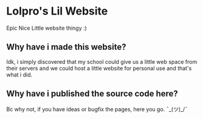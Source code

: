 # Lolpro's Lil Website
Epic Nice Little website thingy :)
## Why have i made this website?
Idk, i simply discovered that my school could give us a little web space from their servers and we could host a little website for personal use and that's what i did.
## Why have i published the source code here?
Bc why not, if you have ideas or bugfix the pages, here you go. ¯\_(ツ)_/¯

